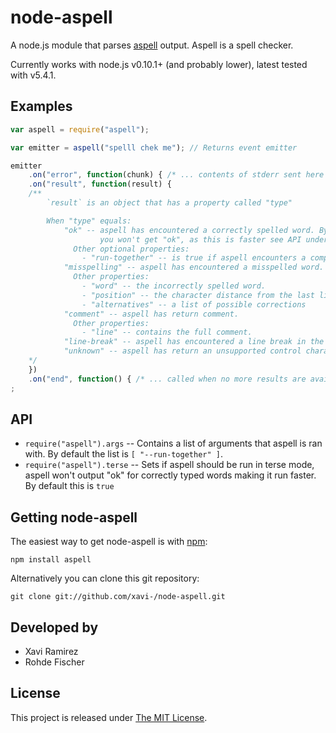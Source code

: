 # node-aspell

A node.js module that parses [aspell](http://aspell.net/) output.  Aspell is a spell checker.

Currently works with node.js v0.10.1+ (and probably lower), latest tested with v5.4.1.

## Examples

```javascript
var aspell = require("aspell");

var emitter = aspell("spelll chek me"); // Returns event emitter

emitter
	.on("error", function(chunk) { /* ... contents of stderr sent here ... */ })
	.on("result", function(result) {
	/**
		`result` is an object that has a property called "type"

		When "type" equals:
			"ok" -- aspell has encountered a correctly spelled word. By default
                    you won't get "ok", as this is faster see API under terse.
			  Other optional properties:
				- "run-together" -- is true if aspell encounters a compound word
			"misspelling" -- aspell has encountered a misspelled word.
			  Other properties:
				- "word" -- the incorrectly spelled word.
				- "position" -- the character distance from the last line break
				- "alternatives" -- a list of possible corrections
			"comment" -- aspell has return comment.
			  Other properties:
				- "line" -- contains the full comment.
			"line-break" -- aspell has encountered a line break in the input text
			"unknown" -- aspell has return an unsupported control character
	*/
	})
	.on("end", function() { /* ... called when no more results are available ... */ })
;
```

## API

- `require("aspell").args` -- Contains a list of arguments that aspell is ran with.  By default the list is `[ "--run-together" ]`.
- `require("aspell").terse` -- Sets if aspell should be run in terse mode, aspell won't output "ok" for correctly typed words making it run faster.  By default this is `true`

## Getting node-aspell

The easiest way to get node-aspell is with [npm](http://npmjs.org/):

    npm install aspell

Alternatively you can clone this git repository:

    git clone git://github.com/xavi-/node-aspell.git


## Developed by
* Xavi Ramirez
* Rohde Fischer

## License
This project is released under [The MIT License](http://www.opensource.org/licenses/mit-license.php).
